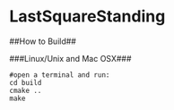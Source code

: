 LastSquareStanding
==

##How to Build##

###Linux/Unix and Mac OSX###
```shell
#open a terminal and run:
cd build
cmake ..
make
```